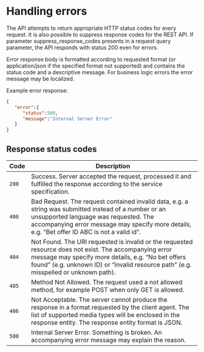 # Handling errors

The API attempts to return appropriate HTTP status codes for every request. 
It is also possible to suppress response codes for the REST API. If parameter 
suppress_response_codes presents in a request query parameter, the API responds 
with status 200 even for errors.

Error response body is formatted according to requested format 
(or application/json if the specified format not supported) and contains the 
status code and a descriptive message. For business logic errors the error 
message may be localized.

Example error response:

```json
{
   "error":{
      "status":500,
      "message":"Internal Server Error"
   }
}
```

## Response status codes
| Code | Description |
| ------ | ----------- |
| `200`  | Success. Server accepted the request, processed it and fulfilled the response according to the service specification. |
| `400`  | Bad Request. The request contained invalid data, e.g. a string was submitted instead of a number or an unsupported language was requested. The accompanying error message may specify more details, e.g. “Bet offer ID ABC is not a valid id”. |
| `404`  | Not Found. The URI requested is invalid or the requested resource does not exist. The accompanying error message may specify more details, e.g. “No bet offers found” (e.g. unknown ID) or “invalid resource path” (e.g. misspelled or unknown path). |
| `405`  | Method Not Allowed. The request used a not allowed method, for example POST when only GET is allowed. |
| `406`  |  Not Acceptable. The server cannot produce the response in a format requested by the client agent. The list of supported media types will be enclosed in the response entity. The response entity format is JSON. |
| `500`  | Internal Server Error. Something is broken. An accompanying error message may explain the reason.|
